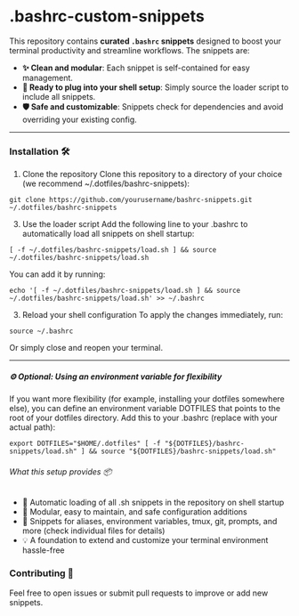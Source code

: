 # .bashrc-custom-snippets
This repository contains **curated `.bashrc` snippets** designed to boost your terminal productivity and streamline workflows. The snippets are:

- **✨ Clean and modular**: Each snippet is self-contained for easy management.
- **🔌 Ready to plug into your shell setup**: Simply source the loader script to include all snippets.
- **🛡️ Safe and customizable**: Snippets check for dependencies and avoid overriding your existing config.

---

### Installation 🛠️

1. Clone the repository
Clone this repository to a directory of your choice (we recommend ~/.dotfiles/bashrc-snippets):

`git clone https://github.com/yourusername/bashrc-snippets.git ~/.dotfiles/bashrc-snippets`

3. Use the loader script
Add the following line to your .bashrc to automatically load all snippets on shell startup:

`[ -f ~/.dotfiles/bashrc-snippets/load.sh ] && source ~/.dotfiles/bashrc-snippets/load.sh`

You can add it by running:

`echo '[ -f ~/.dotfiles/bashrc-snippets/load.sh ] && source ~/.dotfiles/bashrc-snippets/load.sh' >> ~/.bashrc`

3. Reload your shell configuration
To apply the changes immediately, run:

`source ~/.bashrc`

Or simply close and reopen your terminal.

___
##### ⚙️ Optional: Using an environment variable for flexibility

If you want more flexibility (for example, installing your dotfiles somewhere else), you can define an environment variable DOTFILES that points to the root of your dotfiles directory.
Add this to your .bashrc (replace with your actual path):

`export DOTFILES="$HOME/.dotfiles"
[ -f "${DOTFILES}/bashrc-snippets/load.sh" ] && source "${DOTFILES}/bashrc-snippets/load.sh"`

###### What this setup provides 📦
- 🚀 Automatic loading of all .sh snippets in the repository on shell startup
- 🧩 Modular, easy to maintain, and safe configuration additions
- 🔧 Snippets for aliases, environment variables, tmux, git, prompts, and more (check individual files for details)
- 💡 A foundation to extend and customize your terminal environment hassle-free


### Contributing 🤝

Feel free to open issues or submit pull requests to improve or add new snippets.

